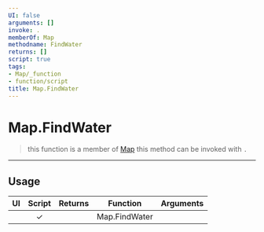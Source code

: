 ```yaml
---
UI: false
arguments: []
invoke: .
memberOf: Map
methodname: FindWater
returns: []
script: true
tags:
- Map/_function
- function/script
title: Map.FindWater
---
```

# Map.FindWater
> this function is a member of [Map](civ-6/lua/Map.md)
> this method can be invoked with `.`
-----
## Usage
|  UI | Script | Returns | Function | Arguments |
|:---:|:------:|-------:|:--------:|:---------|
| |✓||Map.FindWater||
